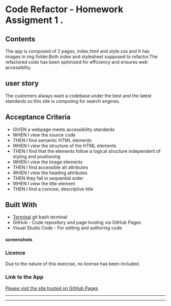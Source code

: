 # Code Refactor - Homework Assigment 1 .

## Contents
<p>
The app is composed of 2 pages, index.html and style.css and It has images in img folder.Both index and stylesheet supposed to refactor.The refactored code has been optimized for efficiency and ensures web accessiblity.
<p>

## user story 
<p>
The customers always want a codebase under the best and the latest standards so this site is computing for search engines. 
</p>

## Acceptance Criteria
* GIVEN a webpage meets accessibility standards
* WHEN I view the source code
* THEN I find semantic HTML elements
* WHEN I view the structure of the HTML elements
* THEN I find that the elements follow a logical structure independent of styling and positioning
* WHEN I view the image elements
* THEN I find accessible alt attributes
* WHEN I view the heading attributes
* THEN they fall in sequential order
* WHEN I view the title element
* THEN I find a concise, descriptive title


## Built With

* [Terminal](https:///) git bash terminal
*  GitHub - Code repository and page hosting via GitHub Pages
*  Visual Studio Code - For editing and authoring code


#### screenshots




### Licence

Due to the nature of this exercise, no license has been included.

### Link to the App
<a href="https://eli-33.github.io/">Please visit the site hosted on GitHub Pages</a><hr>
<hr>




